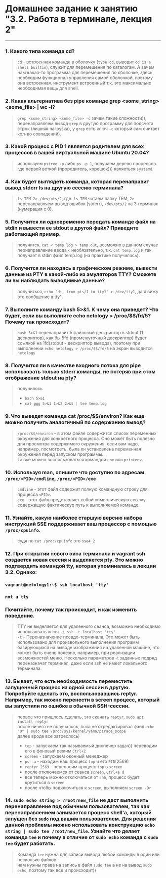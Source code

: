 # Домашнее задание к занятию "3.2. Работа в терминале, лекция 2"

---
### 1. Какого типа команда cd?
> `cd` - встроенная команда в оболочку (`type cd`, выводит `cd is a shell builtin`), служит для перемещения по каталогам. А зачем нам какая-то программа для перемещения по оболочке, здесь необходим функционал управления самой оболочкой, поэтому она встроенная. инструмент встроенный т.к. это максимально необходимая вещь для shell. 
### 2. Какая альтернатива без pipe команде grep <some_string> <some_file> | wc -l?
> `grep <some_string> <some_file> -c` зачем такие сложности)), перенаправляем вывод `grep` в другую программу для подсчета строк (лишняя нагрузка), у `grep` есть ключ `-c` который сам считает кол-во совпадений).
### 3. Какой процесс с PID 1 является родителем для всех процессов в вашей виртуальной машине Ubuntu 20.04?
> используем `pstree -p` либо `ps -p 1`, получаем дерево процессов где первой веткой (прородитель, корешок))) являеться `systemd`.
### 4. Как будет выглядеть команда, которая перенаправит вывод stderr ls на другую сессию терминала?
> `ls TEM 2> /dev/pts/2`, где: `ls TEM` читаем папку TEM, `2>` перенаправляем вывод ошибок (stderr), `/dev/pts/2` на 3 терминал (нумерация с 0).
### 5. Получится ли одновременно передать команде файл на stdin и вывести ее stdout в другой файл? Приведите работающий пример.
> получится, `cat < temp.log > temp.out`, возможно в данном случае пернаправление ввода `<` необязательно, т.к. `cat temp.log` и так получает в stdin файл temp.log (на практике получилось).
### 6. Получится ли находясь в графическом режиме, вывести данные из PTY в какой-либо из эмуляторов TTY? Сможете ли вы наблюдать выводимые данные?
> получиться, `echo "Hi, from pts/1 to tty1" > /dev/tty1`, да я вижу это сообщение в tty1. 
### 7. Выполните команду bash 5>&1. К чему она приведет? Что будет, если вы выполните echo netology > /proc/$$/fd/5? Почему так происходит?
> `bash 5>&1` перенаправит 5 файловый дескриптор в stdout (1 дескриптор), как бы 5fd (промежуточный дескриптор) будет ссылкой на 1fd(stdout - дескриптор вывода), поэтому при выполнении `echo netology > /proc/$$/fd/5` на экран выводится `netology`     
### 8. Получится ли в качестве входного потока для pipe использовать только stderr команды, не потеряв при этом отображение stdout на pty?
> получилось 
> + `bach 5>&1` 
> + `cat ggg 5>&1 1>&2 2>&5 | tee temp.log` 
### 9. Что выведет команда cat /proc/$$/environ? Как еще можно получить аналогичный по содержанию вывод?
> `/proc/$$/environ` - в этом файле содержится список переменных окружения для конкретного процесса. Оно может быть полезно для просмотра содержимого окружения, если вам надо, например, посмотреть, была ли установлена переменная окружения перед запуском программы.  
> Также можно воспользоваться командой `env` или `printenv`.
### 10. Используя man, опишите что доступно по адресам `/proc/<PID>/cmdline`, `/proc/<PID>/exe`
> `cmdline` - этот файл содержит полную командную строку для процесса `<PID>`.  
> `exe` - этот файл представляет собой символическую ссылку, содержащую фактическуq путь к выполняемой команде.
### 11. Узнайте, какую наиболее старшую версию набора инструкций SSE поддерживает ваш процессор с помощью `/proc/cpuinfo`.
> судя по `cat /proc/cpuinfo` это `sse4_2`
### 12. При открытии нового окна терминала и vagrant ssh создается новая сессия и выделяется pty. Это можно подтвердить командой tty, которая упоминалась в лекции 3.2. Однако:  
### `vagrant@netology1:~$ ssh localhost 'tty'`  
### `not a tty`  
### Почитайте, почему так происходит, и как изменить поведение.  
> TTY не выделяется для удаленного сеанса, возможно необходимо использовать ключ `-t`, `ssh -t localhost 'tty'`.  
> `-t` - Переназначение псевдо-терминала. Это может быть использовано для произвольного выполнения программ базирующихся на выводе изображения на удаленной машине, что может быть очень полезно, например, при реализации возможностей меню. Несколько параметров -t заданных подряд переназначат терминал, даже если ssh не имеет локального терминала. 
### 13. Бывает, что есть необходимость переместить запущенный процесс из одной сессии в другую. Попробуйте сделать это, воспользовавшись reptyr. Например, так можно перенести в screen процесс, который вы запустили по ошибке в обычной SSH-сессии.
> первое что пришлось сделать, это скачать `reptyr`, `sudo apt install reptyr`  
> после ничего не получалось, пока не отредактировал файл `echo "0" | sudo tee /proc/sys/kernel/yama/ptrace_scope`  
> далее вроде все затреслось)
> + `top` - запускаем так называемый диспечер задач)) переводим его в фоновый режим `Ctrl+Z`  
> + `screen` - запускаем оконный менеджер
> + `ps -a` - находим наш процесс `top` и его `PID`(2569)
> + `reptyr 2569` - переносим процесс `top` в `screen`
> + после отключаемся от сеанса `screen`, `Ctrl+a d`  
> + все теперь можно отключаться от `shh`, процесс будет крутиться в `screen`
> + после чтобы подключиться к `screen`, выполняем `screen -Dr`
### 14. `sudo echo string > /root/new_file` не даст выполнить перенаправление под обычным пользователем, так как перенаправлением занимается процесс shell'а, который запущен без `sudo` под вашим пользователем. Для решения данной проблемы можно использовать конструкцию `echo string | sudo tee /root/new_file`. Узнайте что делает команда `tee` и почему в отличие от `sudo echo` команда с `sudo tee` будет работать.
> Команда `tee` нужна для записи вывода любой команды в один или несколько файлов.  
> нам нужны права на запись в файл `sudo tee` а не на вывод `sudo echo`, поэтому так все и происходит))
